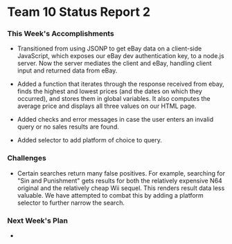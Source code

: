 # Team 10 Status Report 2

### This Week's Accomplishments
- Transitioned from using JSONP to get eBay data on a client-side JavaScript, which exposes our eBay dev authentication key, to a node.js server. Now the server mediates the client and eBay, handling client input and returned data from eBay.

- Added a function that iterates through the response received from ebay, finds the highest and lowest prices (and the dates on which they occurred), and stores them in global variables. It also computes the average price and displays all three values on our HTML page.

- Added checks and error messages in case the user enters an invalid query or no sales results are found.

- Added selector to add platform of choice to query.

### Challenges
- Certain searches return many false positives. For example, searching for
  "Sin and Punishment" gets results for both the relatively expensive N64
  original and the relatively cheap Wii sequel. This renders result data
  less valuable. We have attempted to combat this by adding a platform
  selector to further narrow the search.

### Next Week's Plan
- 